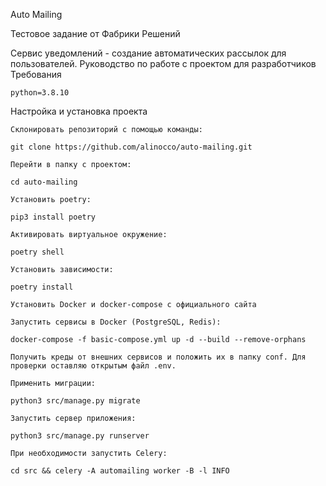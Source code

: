 Auto Mailing

Тестовое задание от Фабрики Решений

Сервис уведомлений - создание автоматических рассылок для пользователей.
Руководство по работе с проектом для разработчиков
Требования

    python=3.8.10

Настройка и установка проекта

    Склонировать репозиторий с помощью команды:

    git clone https://github.com/alinocco/auto-mailing.git

    Перейти в папку с проектом:

    cd auto-mailing

    Установить poetry:

    pip3 install poetry

    Активировать виртуальное окружение:

    poetry shell

    Установить зависимости:

    poetry install

    Установить Docker и docker-compose с официального сайта

    Запустить сервисы в Docker (PostgreSQL, Redis):

    docker-compose -f basic-compose.yml up -d --build --remove-orphans

    Получить креды от внешних сервисов и положить их в папку conf. Для проверки оставляю открытым файл .env.

    Применить миграции:

    python3 src/manage.py migrate

    Запустить сервер приложения:

    python3 src/manage.py runserver

    При необходимости запустить Celery:

    cd src && celery -A automailing worker -B -l INFO